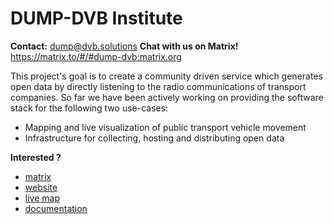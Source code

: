 # DUMP-DVB Institute

**Contact:** <dump@dvb.solutions>
**Chat with us on Matrix!** https://matrix.to/#/#dump-dvb:matrix.org

This project's goal is to create a community driven service which generates open data by directly listening to the radio communications of transport companies. So far we have been actively working on providing the software stack for the following two use-cases:

- Mapping and live visualization of public transport vehicle movement
- Infrastructure for collecting, hosting and distributing open data

**Interested ?**
- [matrix](https://matrix.to/#/#dump-dvb:matrix.org)
- [website](https://dvb.solutions)
- [live map](https://map.dvb.solutions)
- [documentation](https://docs.dvb.solutions)

